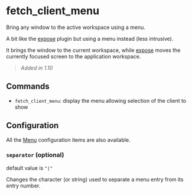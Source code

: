 # fetch_client_menu

Bring any window to the active workspace using a menu.

A bit like the [expose](./expose) plugin but using a menu instead (less intrusive).

It brings the window to the current workspace, while [expose](./expose) moves the currently focused screen to the application workspace.

> _Added in 1.10_

## Commands

- `fetch_client_menu`: display the menu allowing selection of the client to show

## Configuration

All the [Menu](Menu) configuration items are also available.

### `separator` (optional)

default value is `"|"`

Changes the character (or string) used to separate a menu entry from its entry number.

